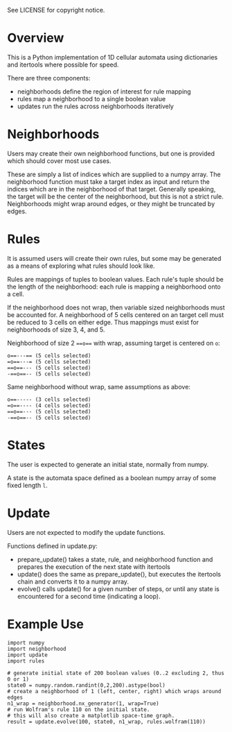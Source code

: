 See LICENSE for copyright notice.

# Overview

This is a Python implementation of 1D cellular automata using dictionaries and
itertools where possible for speed.

There are three components:
* neighborhoods define the region of interest for rule mapping
* rules map a neighborhood to a single boolean value
* updates run the rules across neighborhoods iteratively

# Neighborhoods

Users may create their own neighborhood functions, but one is provided which
should cover most use cases.

These are simply a list of indices which are supplied to a numpy array. The
neighborhood function must take a target index as input and return the
indices which are in the neighborhood of that target. Generally speaking,
the target will be the center of the neighborhood, but this is not a strict
rule. Neighborhoods might wrap around edges, or they might be truncated by
edges.

# Rules

It is assumed users will create their own rules, but some may be generated as
a means of exploring what rules should look like.

Rules are mappings of tuples to boolean values. Each rule's tuple should be the
length of the neighborhood: each rule is mapping a neighborhood onto a cell.

If the neighborhood does not wrap, then variable sized neighborhoods must be
accounted for. A neighborhood of 5 cells centered on an target cell must be
reduced to 3 cells on either edge. Thus mappings must exist for neighborhoods
of size 3, 4, and 5.

Neighborhood of size 2 `==o==` with wrap, assuming target is centered on `o`:

    o==---== (5 cells selected)
    =o==---= (5 cells selected)
    ==o==--- (5 cells selected)
    -==o==-- (5 cells selected)
    
Same neighborhood without wrap, same assumptions as above:

    o==----- (3 cells selected)
    =o==---- (4 cells selected)
    ==o==--- (5 cells selected)
    -==o==-- (5 cells selected)

# States

The user is expected to generate an initial state, normally from numpy.

A state is the automata space defined as a boolean numpy array of some fixed
length `l`. 

# Update 

Users are not expected to modify the update functions.

Functions defined in update.py:
* prepare_update() takes a state, rule, and neighborhood function and prepares
the execution of the next state with itertools
* update() does the same as prepare_update(), but executes the itertools chain
and converts it to a numpy array.
* evolve() calls update() for a given number of steps, or until any state is
encountered for a second time (indicating a loop).

# Example Use

    import numpy
    import neighborhood
    import update
    import rules
    
    # generate initial state of 200 boolean values (0..2 excluding 2, thus 0 or 1)
    state0 = numpy.random.randint(0,2,200).astype(bool)
    # create a neighborhood of 1 (left, center, right) which wraps around edges
    n1_wrap = neighborhood.nx_generator(1, wrap=True)
    # run Wolfram's rule 110 on the initial state.
    # this will also create a matplotlib space-time graph.
    result = update.evolve(100, state0, n1_wrap, rules.wolfram(110))
